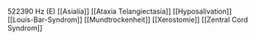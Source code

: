 522390 Hz (E)
[[Asialia]]
[[Ataxia Telangiectasia]]
[[Hyposalivation]]
[[Louis-Bar-Syndrom]]
[[Mundtrockenheit]]
[[Xerostomie]]
[[Zentral Cord Syndrom]]